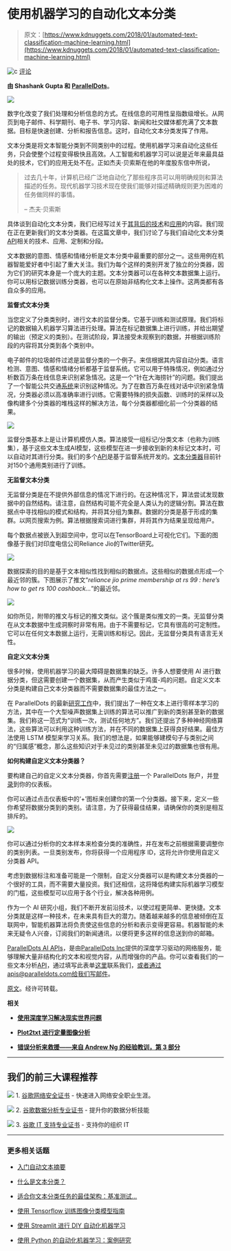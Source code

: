 # 使用机器学习的自动化文本分类

> 原文：[https://www.kdnuggets.com/2018/01/automated-text-classification-machine-learning.html](https://www.kdnuggets.com/2018/01/automated-text-classification-machine-learning.html)

![c](../Images/3d9c022da2d331bb56691a9617b91b90.png) [评论](#comments)

**由 Shashank Gupta 和 [ParallelDots](https://paralleldots.xyz/)**。

![](../Images/f929f6efa5417b9d83e866dbcc38ac11.png)

数字化改变了我们处理和分析信息的方式。在线信息的可用性呈指数级增长。从网页到电子邮件、科学期刊、电子书、学习内容、新闻和社交媒体都充满了文本数据。目标是快速创建、分析和报告信息。这时，自动化文本分类发挥了作用。

文本分类是将文本智能分类到不同类别中的过程。使用机器学习来自动化这些任务，只会使整个过程变得极快且高效。人工智能和机器学习可以说是近年来最具益处的技术，它们的应用无处不在。正如杰夫·贝索斯在他的年度股东信中所说，

> 过去几十年，计算机已经广泛地自动化了那些程序员可以用明确规则和算法描述的任务。现代机器学习技术现在使我们能够对描述精确规则更为困难的任务做同样的事情。
> 
> – 杰夫·贝索斯

具体谈到自动化文本分类，我们已经写过关于[其背后的技术](https://blog.paralleldots.com/text-analytics/get-organized-with-automated-text-classification/)和[应用](https://blog.paralleldots.com/text-analytics/text-classification-applications-use-cases/)的内容。我们现在正在更新我们的文本分类器。在这篇文章中，我们讨论了与我们自动化文本分类[API](https://www.paralleldots.com/text-analysis-apis#text-classification)相关的技术、应用、定制和分段。

文本数据的意图、情感和情绪分析是文本分类中最重要的部分之一。这些用例在机器智能爱好者中引起了重大关注。我们为每个这样的类别开发了独立的分类器，因为它们的研究本身是一个庞大的主题。文本分类器可以在各种文本数据集上运行。你可以用标记数据训练分类器，也可以在原始非结构化文本上操作。这两类都有各自众多的应用。

**监督式文本分类**

当您定义了分类类别时，进行文本的监督分类。它基于训练和测试原理。我们将标记的数据输入机器学习算法进行处理。算法在标记数据集上进行训练，并给出期望的输出（预定义的类别）。在测试阶段，算法接受未观察到的数据，并根据训练阶段的内容将其分类到各个类别中。

电子邮件的垃圾邮件过滤是监督分类的一个例子。来信根据其内容自动分类。语言检测、意图、情感和情绪分析都基于监督系统。它可以用于特殊情况，例如通过分析数百万条在线信息来识别紧急情况。这是一个“针在大海捞针”的问题。我们提出了一个智能公共交通[系统](https://blog.paralleldots.com/technology/artificial-intelligence-can-make-public-transportation-safer/)来识别这种情况。为了在数百万条在线对话中识别紧急情况，分类器必须以高准确率进行训练。它需要特殊的损失函数、训练时的采样以及像构建多个分类器的堆栈这样的解决方法，每个分类器都细化前一个分类器的结果。

![](../Images/22c33d5d209d4076cb24063eafa8d3b0.png)

监督分类基本上是让计算机模仿人类。算法接受一组标记/分类文本（也称为训练集），基于这些文本生成AI模型，这些模型在进一步接收到新的未标记文本时，可以自动对其进行分类。我们的多个[API](https://www.paralleldots.com/text-analysis-apis)是基于监督系统开发的。[文本分类器](https://www.paralleldots.com/text-analysis-apis#text-classification)目前针对150个通用类别进行了训练。

**无监督文本分类**

无监督分类是在不提供外部信息的情况下进行的。在这种情况下，算法尝试发现数据中的自然结构。请注意，自然结构可能不完全是人类认为的逻辑分割。算法在数据点中寻找相似的模式和结构，并将其分组为集群。数据的分类是基于形成的集群。以网页搜索为例。算法根据搜索词进行集群，并将其作为结果呈现给用户。

每个数据点被嵌入到超空间中，您可以在TensorBoard上可视化它们。下面的图像基于我们对印度电信公司Reliance Jio的Twitter研究。

![](../Images/a7434a2b5c15a9592501fab655d96138.png)

数据探索的目的是基于文本相似性找到相似的数据点。这些相似的数据点形成一个最近邻的簇。下图展示了推文“*reliance jio prime membership at rs 99 : here’s how to get rs 100 cashback…*”的最近邻。

![](../Images/fcd0b79def51c6b525e3272d24efebf4.png)

如你所见，附带的推文与标记的推文类似。这个簇是类似推文的一类。无监督分类在从文本数据中生成洞察时非常有用。由于不需要标记，它具有很高的可定制性。它可以在任何文本数据上运行，无需训练和标记。因此，无监督分类具有语言无关性。

**自定义文本分类**

很多时候，使用机器学习的最大障碍是数据集的缺乏。许多人想要使用 AI 进行数据分类，但这需要创建一个数据集，从而产生类似于鸡蛋-鸡的问题。自定义文本分类是构建自己文本分类器而不需要数据集的最佳方法之一。

在 ParallelDots 的最新[研究工作](https://paralleldots.xyz/Zero-Shot-Learning-for-Text-Classification)中，我们提出了一种在文本上进行零样本学习的方法，其中在一个大型噪声数据集上训练的算法可以推广到新的类别甚至新的数据集。我们称这一范式为“训练一次，测试任何地方”。我们还提出了多种神经网络算法，这些算法可以利用这种训练方法，并在不同的数据集上获得良好结果。最佳方法使用 LSTM 模型来学习关系。我们的想法是，如果能够建模句子与类别之间的“归属感”概念，那么这些知识对于未见过的类别甚至未见过的数据集也很有用。

**如何构建自定义文本分类器？**

要构建自己的自定义文本分类器，你首先需要[注册](https://www.paralleldots.com/sign-up)一个 ParallelDots 账户，并[登录](https://user.apis.paralleldots.com/login)到你的仪表板。

你可以通过点击仪表板中的‘+’图标来创建你的第一个分类器。接下来，定义一些你希望将数据分类到的类别。请注意，为了获得最佳结果，请确保你的类别是相互排斥的。

![](../Images/25903b4cff5895456703dcd038e1b7a0.png)

你可以通过分析你的文本样本来检查分类的准确性，并在发布之前根据需要调整你的类别列表。一旦类别发布，你将获得一个应用程序 ID，这将允许你使用自定义分类器 API。

考虑到数据标注和准备可能是一个限制，自定义分类器可以是构建文本分类器的一个很好的工具，而不需要大量投资。我们还相信，这将降低构建实际机器学习模型的门槛，这些模型可以应用于各个行业，解决各种用例。

作为一个 AI 研究小组，我们不断开发前沿技术，以使过程更简单、更快捷。文本分类就是这样一种技术，在未来具有巨大的潜力。随着越来越多的信息被倾倒在互联网中，智能机器算法将负责使这些信息的分析和表示变得更容易。机器智能的未来无疑令人兴奋，订阅我们的新闻通讯，以便将更多这样的信息送到你的邮箱。

[ParallelDots AI APIs](https://www.paralleldots.com/)，是由[ParallelDots Inc](https://paralleldots.xyz/)提供的深度学习驱动的网络服务，能够理解大量非结构化的文本和视觉内容，从而增强你的产品。你可以查看我们的一些文本分析[API](https://www.paralleldots.com/text-analysis-apis)，通过填写此表单[这里](https://www.paralleldots.com/contact-us)联系我们，或者通过apis@paralleldots.com给我们写邮件。

[原文](https://blog.paralleldots.com/product/automated-text-classification-using-machine-learning/)。经许可转载。

**相关**

+   [**使用深度学习解决现实世界问题**](https://www.kdnuggets.com/2018/01/databricks-democratization-ai-deep-learning.html)

+   [**Plot2txt 进行定量图像分析**](https://www.kdnuggets.com/2018/01/plot2txt-quantitative-image-analysis.html)

+   [**错误分析来救援——来自 Andrew Ng 的经验教训，第 3 部分**](https://www.kdnuggets.com/2018/01/error-analysis-your-rescue.html)

* * *

## 我们的前三大课程推荐

![](../Images/0244c01ba9267c002ef39d4907e0b8fb.png) 1\. [谷歌网络安全证书](https://www.kdnuggets.com/google-cybersecurity) - 快速进入网络安全职业生涯。

![](../Images/e225c49c3c91745821c8c0368bf04711.png) 2\. [谷歌数据分析专业证书](https://www.kdnuggets.com/google-data-analytics) - 提升你的数据分析技能

![](../Images/0244c01ba9267c002ef39d4907e0b8fb.png) 3\. [谷歌 IT 支持专业证书](https://www.kdnuggets.com/google-itsupport) - 支持你的组织 IT

* * *

### 更多相关话题

+   [入门自动文本摘要](https://www.kdnuggets.com/2019/11/getting-started-automated-text-summarization.html)

+   [什么是文本分类？](https://www.kdnuggets.com/2022/07/text-classification.html)

+   [适合你文本分类任务的最佳架构：基准测试…](https://www.kdnuggets.com/2023/04/best-architecture-text-classification-task-benchmarking-options.html)

+   [使用 Tensorflow 训练图像分类模型指南](https://www.kdnuggets.com/2022/12/guide-train-image-classification-model-tensorflow.html)

+   [使用 Streamlit 进行 DIY 自动化机器学习](https://www.kdnuggets.com/2021/11/diy-automated-machine-learning-app.html)

+   [使用 Python 的自动化机器学习：案例研究](https://www.kdnuggets.com/2023/04/automated-machine-learning-python-case-study.html)
